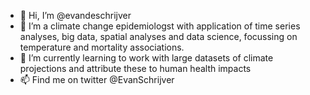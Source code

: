 - 👋 Hi, I’m @evandeschrijver
- 👀 I’m a climate change epidemiologst with application of time series analyses, big data, spatial analyses and data science, focussing on temperature and mortality associations.
- 🌱 I’m currently learning to work with large datasets of climate projections and attribute these to human health impacts
- 📫 Find me on twitter @EvanSchrijver

<!---
evandeschrijver/evandeschrijver is a ✨ special ✨ repository because its `README.md` (this file) appears on your GitHub profile.
You can click the Preview link to take a look at your changes.
--->
